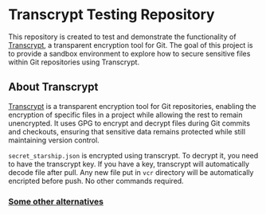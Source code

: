 # Transcrypt Testing Repository

This repository is created to test and demonstrate the functionality of [Transcrypt](https://github.com/elasticdog/transcrypt), a transparent encryption tool for Git. The goal of this project is to provide a sandbox environment to explore how to secure sensitive files within Git repositories using Transcrypt.

## About Transcrypt

[Transcrypt](https://github.com/elasticdog/transcrypt) is a transparent encryption tool for Git repositories, enabling the encryption of specific files in a project while allowing the rest to remain unencrypted. It uses GPG to encrypt and decrypt files during Git commits and checkouts, ensuring that sensitive data remains protected while still maintaining version control.

`secret_starship.json` is encrypted using transcrypt. To decrypt it, you need to have the transcrypt key. If you have a key, transcrypt will automatically decode file after pull.
Any new file put in `vcr` directory will be automatically encripted before push. No other commands required.



### [Some other alternatives](https://medium.com/@slimm609/securely-storing-secrets-in-git-542771d3ed8c)
